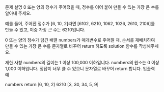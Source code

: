 문제 설명
0 또는 양의 정수가 주어졌을 때, 정수를 이어 붙여 만들 수 있는 가장 큰 수를 알아내 주세요.

예를 들어, 주어진 정수가 [6, 10, 2]라면 [6102, 6210, 1062, 1026, 2610, 2106]를 만들 수 있고, 이중 가장 큰 수는 6210입니다.

0 또는 양의 정수가 담긴 배열 numbers가 매개변수로 주어질 때, 순서를 재배치하여 만들 수 있는 가장 큰 수를 문자열로 바꾸어 return 하도록 solution 함수를 작성해주세요.

제한 사항
numbers의 길이는 1 이상 100,000 이하입니다.
numbers의 원소는 0 이상 1,000 이하입니다.
정답이 너무 클 수 있으니 문자열로 바꾸어 return 합니다.
입출력 예

numbers	return
[6, 10, 2]	6210
[3, 30, 34, 5, 9]